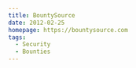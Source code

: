 ```yaml
---
title: BountySource
date: 2012-02-25
homepage: https://bountysource.com
tags:
  - Security
  - Bounties
---
```

